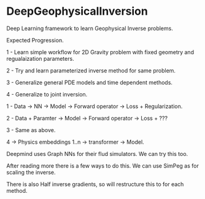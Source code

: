 # DeepGeophysicalInversion
Deep Learning framework to learn Geophysical Inverse problems.

Expected Progression.

1 - Learn simple workflow for 2D Gravity problem with fixed geometry and regualaization parameters.

2 - Try and learn parameterized inverse method for same problem.

3 - Generalize general PDE models and time dependent methods.

4 - Generalize to joint inversion.


1 - Data -> NN -> Model -> Forward operator -> Loss + Regularization.

2 - Data + Paramter -> Model -> Forward operator -> Loss + ???

3 - Same as above.

4 -> Physics embeddings 1..n -> transformer -> Model.

Deepmind uses Graph NNs for their flud simulators.  We can try this too.

After reading more there is a few ways to do this. We can use SimPeg as for scaling the inverse.

There is also Half inverse gradients, so will restructure this to for each method.
